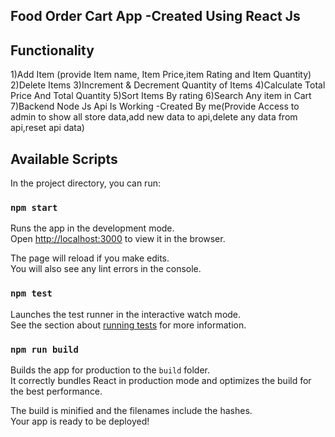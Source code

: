 ## Food Order Cart App -Created Using React Js

## Functionality
1)Add Item (provide Item name, Item Price,item Rating and Item Quantity)
2)Delete Items
3)Increment & Decrement Quantity of Items
4)Calculate Total Price And Total Quantity
5)Sort Items By rating
6)Search Any item in Cart
7)Backend Node Js Api Is Working -Created By me(Provide Access to admin to show all store data,add new data to api,delete any data from api,reset api data)

## Available Scripts

In the project directory, you can run:

### `npm start`

Runs the app in the development mode.<br />
Open [http://localhost:3000](http://localhost:3000) to view it in the browser.

The page will reload if you make edits.<br />
You will also see any lint errors in the console.

### `npm test`

Launches the test runner in the interactive watch mode.<br />
See the section about [running tests](https://facebook.github.io/create-react-app/docs/running-tests) for more information.

### `npm run build`

Builds the app for production to the `build` folder.<br />
It correctly bundles React in production mode and optimizes the build for the best performance.

The build is minified and the filenames include the hashes.<br />
Your app is ready to be deployed!


